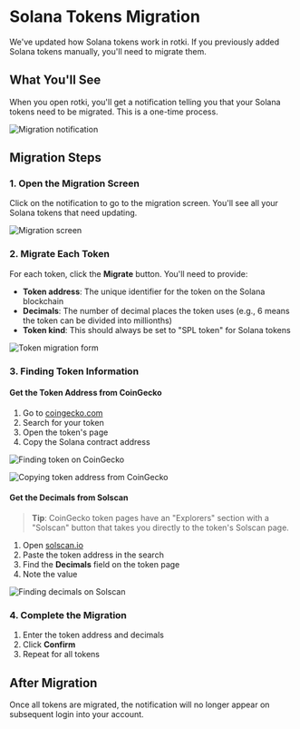 # Solana Tokens Migration

We've updated how Solana tokens work in rotki. If you previously added Solana tokens manually, you'll need to migrate them.

## What You'll See

When you open rotki, you'll get a notification telling you that your Solana tokens need to be migrated. This is a one-time process.

![Migration notification](/images/solana_migration_notification.png)

## Migration Steps

### 1. Open the Migration Screen

Click on the notification to go to the migration screen. You'll see all your Solana tokens that need updating.

![Migration screen](/images/solana_migration_screen.png)

### 2. Migrate Each Token

For each token, click the **Migrate** button. You'll need to provide:

- **Token address**: The unique identifier for the token on the Solana blockchain
- **Decimals**: The number of decimal places the token uses (e.g., 6 means the token can be divided into millionths)
- **Token kind**: This should always be set to "SPL token" for Solana tokens

![Token migration form](/images/solana_token_migration_dialog.png)

### 3. Finding Token Information

#### Get the Token Address from CoinGecko

1. Go to [coingecko.com](https://www.coingecko.com)
2. Search for your token
3. Open the token's page
4. Copy the Solana contract address

![Finding token on CoinGecko](/images/coingecko_token_search.png)

![Copying token address from CoinGecko](/images/coingecko_token_address.png)

#### Get the Decimals from Solscan

> **Tip**: CoinGecko token pages have an "Explorers" section with a "Solscan" button that takes you directly to the token's Solscan page.

1. Open [solscan.io](https://solscan.io)
2. Paste the token address in the search
3. Find the **Decimals** field on the token page
4. Note the value

![Finding decimals on Solscan](/images/solscan_token_decimals.png)

### 4. Complete the Migration

1. Enter the token address and decimals
2. Click **Confirm**
3. Repeat for all tokens

## After Migration

Once all tokens are migrated, the notification will no longer appear on subsequent login into your account.

